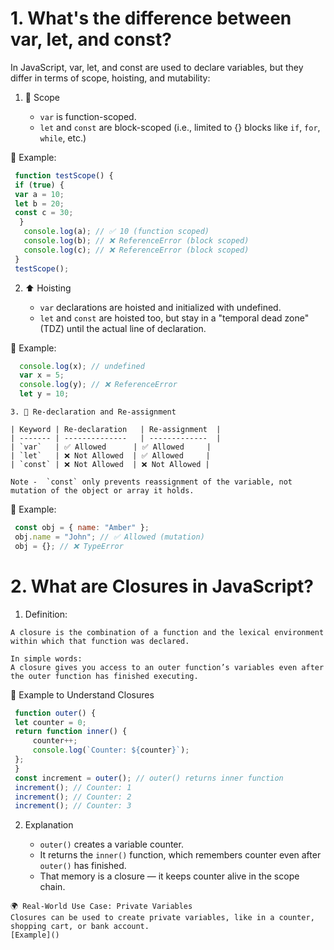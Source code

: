 # 1. What's the difference between var, let, and const?

In JavaScript, var, let, and const are used to declare variables, but they differ in terms of scope, hoisting, and mutability:

   1. 🧠 Scope
      
      - `var` is function-scoped.
      - `let` and `const` are block-scoped (i.e., limited to {} blocks like `if`, `for`, `while`, etc.)

   📌 Example:
   
   ```js
    function testScope() {
    if (true) {
    var a = 10;
    let b = 20;
    const c = 30;
     }
      console.log(a); // ✅ 10 (function scoped)
      console.log(b); // ❌ ReferenceError (block scoped)
      console.log(c); // ❌ ReferenceError (block scoped)
    }
    testScope();
   ```
    
   2. ⬆️ Hoisting

      - `var` declarations are hoisted and initialized with undefined.
      - `let` and `const` are hoisted too, but stay in a "temporal dead zone" (TDZ) until the actual line of declaration.

   📌 Example:
   
   ```js
     console.log(x); // undefined
     var x = 5;
     console.log(y); // ❌ ReferenceError
     let y = 10;
   ```

    3. 🔐 Re-declaration and Re-assignment

    | Keyword | Re-declaration   | Re-assignment  |
    | ------- | --------------   | -------------  |
    | `var`   | ✅ Allowed      | ✅ Allowed     |
    | `let`   | ❌ Not Allowed  | ✅ Allowed     |
    | `const` | ❌ Not Allowed  | ❌ Not Allowed |

    Note -  `const` only prevents reassignment of the variable, not mutation of the object or array it holds.

   📌 Example:
   
   ```js
    const obj = { name: "Amber" };
    obj.name = "John"; // ✅ Allowed (mutation)
    obj = {}; // ❌ TypeError
   ```
    
# 2. What are Closures in JavaScript?

   1. Definition:

    A closure is the combination of a function and the lexical environment within which that function was declared.

    In simple words:
    A closure gives you access to an outer function’s variables even after the outer function has finished executing.

   🧠 Example to Understand Closures
   
   ```js
    function outer() {
    let counter = 0;
    return function inner() {
        counter++;
        console.log(`Counter: ${counter}`);
    };
    }
    const increment = outer(); // outer() returns inner function
    increment(); // Counter: 1
    increment(); // Counter: 2
    increment(); // Counter: 3
   ```

   2. Explanation

      - `outer()` creates a variable counter.
      - It returns the `inner()` function, which remembers counter even after `outer()` has finished.
      - That memory is a closure — it keeps counter alive in the scope chain.

    🌍 Real-World Use Case: Private Variables
    Closures can be used to create private variables, like in a counter, shopping cart, or bank account.
    [Example]()


